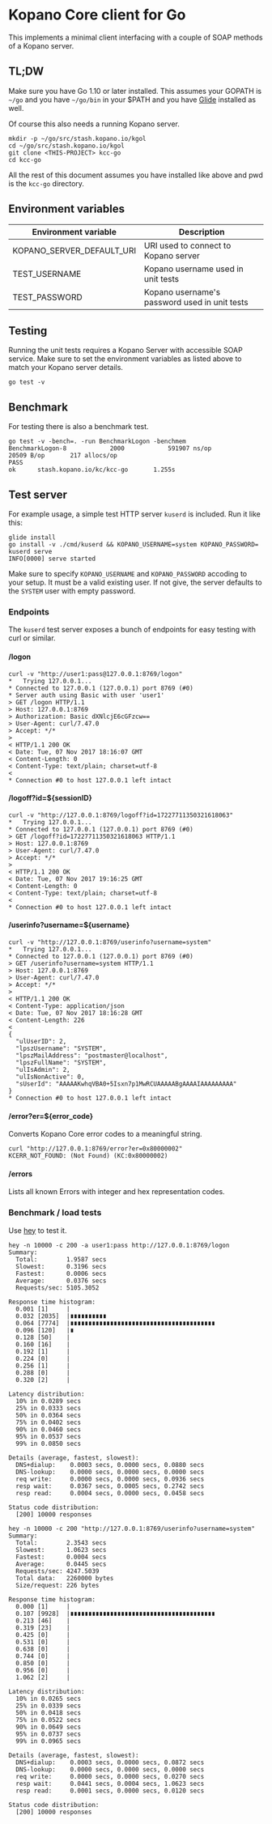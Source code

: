 # Kopano Core client for Go

This implements a minimal client interfacing with a couple of
SOAP methods of a Kopano server.

## TL;DW

Make sure you have Go 1.10 or later installed. This assumes your GOPATH is `~/go` and
you have `~/go/bin` in your $PATH and you have [Glide](https://github.com/Masterminds/glide)
installed as well.

Of course this also needs a running Kopano server.

```
mkdir -p ~/go/src/stash.kopano.io/kgol
cd ~/go/src/stash.kopano.io/kgol
git clone <THIS-PROJECT> kcc-go
cd kcc-go
```

All the rest of this document assumes you have installed like above and pwd is
the `kcc-go` directory.

## Environment variables

| Environment variable       | Description                                   |
|----------------------------|-----------------------------------------------|
| KOPANO_SERVER_DEFAULT_URI  | URI used to connect to Kopano server          |
| TEST_USERNAME              | Kopano username used in unit tests            |
| TEST_PASSWORD              | Kopano username's password used in unit tests |

## Testing

Running the unit tests requires a Kopano Server with accessible SOAP service.
Make sure to set the environment variables as listed above to match your Kopano
server details.

```
go test -v
```

## Benchmark

For testing there is also a benchmark test.

```
go test -v -bench=. -run BenchmarkLogon -benchmem
BenchmarkLogon-8            2000            591907 ns/op           20509 B/op       217 allocs/op
PASS
ok      stash.kopano.io/kc/kcc-go       1.255s
```

## Test server

For example usage, a simple test HTTP server `kuserd` is included. Run it like
this:

```
glide install
go install -v ./cmd/kuserd && KOPANO_USERNAME=system KOPANO_PASSWORD= kuserd serve
INFO[0000] serve started
```

Make sure to specify `KOPANO_USERNAME` and `KOPANO_PASSWORD` accoding to your
setup. It must be a valid existing user. If not give, the server defaults to the
`SYSTEM` user with empty password.

### Endpoints

The `kuserd` test server exposes a bunch of endpoints for easy testing with
curl or similar.

#### /logon
```
curl -v "http://user1:pass@127.0.0.1:8769/logon"
*   Trying 127.0.0.1...
* Connected to 127.0.0.1 (127.0.0.1) port 8769 (#0)
* Server auth using Basic with user 'user1'
> GET /logon HTTP/1.1
> Host: 127.0.0.1:8769
> Authorization: Basic dXNlcjE6cGFzcw==
> User-Agent: curl/7.47.0
> Accept: */*
>
< HTTP/1.1 200 OK
< Date: Tue, 07 Nov 2017 18:16:07 GMT
< Content-Length: 0
< Content-Type: text/plain; charset=utf-8
<
* Connection #0 to host 127.0.0.1 left intact
```

#### /logoff?id=${sessionID}
```
curl -v "http://127.0.0.1:8769/logoff?id=17227711350321618063"
*   Trying 127.0.0.1...
* Connected to 127.0.0.1 (127.0.0.1) port 8769 (#0)
> GET /logoff?id=17227711350321618063 HTTP/1.1
> Host: 127.0.0.1:8769
> User-Agent: curl/7.47.0
> Accept: */*
>
< HTTP/1.1 200 OK
< Date: Tue, 07 Nov 2017 19:16:25 GMT
< Content-Length: 0
< Content-Type: text/plain; charset=utf-8
<
* Connection #0 to host 127.0.0.1 left intact
```

#### /userinfo?username=${username}

```
curl -v "http://127.0.0.1:8769/userinfo?username=system"
*   Trying 127.0.0.1...
* Connected to 127.0.0.1 (127.0.0.1) port 8769 (#0)
> GET /userinfo?username=system HTTP/1.1
> Host: 127.0.0.1:8769
> User-Agent: curl/7.47.0
> Accept: */*
>
< HTTP/1.1 200 OK
< Content-Type: application/json
< Date: Tue, 07 Nov 2017 18:16:28 GMT
< Content-Length: 226
<
{
  "ulUserID": 2,
  "lpszUsername": "SYSTEM",
  "lpszMailAddress": "postmaster@localhost",
  "lpszFullName": "SYSTEM",
  "ulIsAdmin": 2,
  "ulIsNonActive": 0,
  "sUserId": "AAAAAKwhqVBA0+5Isxn7p1MwRCUAAAAABgAAAAIAAAAAAAAA"
}
* Connection #0 to host 127.0.0.1 left intact
```

#### /error?er=${error_code}

Converts Kopano Core error codes to a meaningful string.

```
curl "http://127.0.0.1:8769/error?er=0x80000002"
KCERR_NOT_FOUND: (Not Found) (KC:0x80000002)
```

#### /errors

Lists all known Errors with integer and hex representation codes.

### Benchmark / load tests

Use [hey](https://github.com/rakyll/hey) to test it.

```
hey -n 10000 -c 200 -a user1:pass http://127.0.0.1:8769/logon
Summary:
  Total:        1.9587 secs
  Slowest:      0.3196 secs
  Fastest:      0.0006 secs
  Average:      0.0376 secs
  Requests/sec: 5105.3052

Response time histogram:
  0.001 [1]     |
  0.032 [2035]  |∎∎∎∎∎∎∎∎∎∎
  0.064 [7774]  |∎∎∎∎∎∎∎∎∎∎∎∎∎∎∎∎∎∎∎∎∎∎∎∎∎∎∎∎∎∎∎∎∎∎∎∎∎∎∎∎
  0.096 [120]   |∎
  0.128 [50]    |
  0.160 [16]    |
  0.192 [1]     |
  0.224 [0]     |
  0.256 [1]     |
  0.288 [0]     |
  0.320 [2]     |

Latency distribution:
  10% in 0.0289 secs
  25% in 0.0333 secs
  50% in 0.0364 secs
  75% in 0.0402 secs
  90% in 0.0460 secs
  95% in 0.0537 secs
  99% in 0.0850 secs

Details (average, fastest, slowest):
  DNS+dialup:    0.0003 secs, 0.0000 secs, 0.0880 secs
  DNS-lookup:    0.0000 secs, 0.0000 secs, 0.0000 secs
  req write:     0.0000 secs, 0.0000 secs, 0.0936 secs
  resp wait:     0.0367 secs, 0.0005 secs, 0.2742 secs
  resp read:     0.0004 secs, 0.0000 secs, 0.0458 secs

Status code distribution:
  [200] 10000 responses
```

```
hey -n 10000 -c 200 "http://127.0.0.1:8769/userinfo?username=system"
Summary:
  Total:        2.3543 secs
  Slowest:      1.0623 secs
  Fastest:      0.0004 secs
  Average:      0.0445 secs
  Requests/sec: 4247.5039
  Total data:   2260000 bytes
  Size/request: 226 bytes

Response time histogram:
  0.000 [1]     |
  0.107 [9928]  |∎∎∎∎∎∎∎∎∎∎∎∎∎∎∎∎∎∎∎∎∎∎∎∎∎∎∎∎∎∎∎∎∎∎∎∎∎∎∎∎
  0.213 [46]    |
  0.319 [23]    |
  0.425 [0]     |
  0.531 [0]     |
  0.638 [0]     |
  0.744 [0]     |
  0.850 [0]     |
  0.956 [0]     |
  1.062 [2]     |

Latency distribution:
  10% in 0.0265 secs
  25% in 0.0339 secs
  50% in 0.0418 secs
  75% in 0.0522 secs
  90% in 0.0649 secs
  95% in 0.0737 secs
  99% in 0.0965 secs

Details (average, fastest, slowest):
  DNS+dialup:    0.0003 secs, 0.0000 secs, 0.0872 secs
  DNS-lookup:    0.0000 secs, 0.0000 secs, 0.0000 secs
  req write:     0.0000 secs, 0.0000 secs, 0.0270 secs
  resp wait:     0.0441 secs, 0.0004 secs, 1.0623 secs
  resp read:     0.0001 secs, 0.0000 secs, 0.0120 secs

Status code distribution:
  [200] 10000 responses
```
